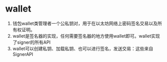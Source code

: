 # wallet

1. 钱包wallet类管理者一个公私钥对，用于在以太坊网络上密码签名交易以及所有权证明。
2. wallet是签名器的实现，任何需要签名器的地方使用wallet即可。wallet实现了signer的所有API
3. wallet可以创建私钥、加载私钥、也可以进行签名，发送交易：这些来自SignerAPI
